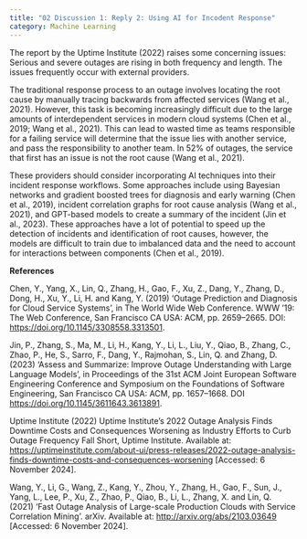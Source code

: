 ```yaml
---
title: "02 Discussion 1: Reply 2: Using AI for Incodent Response"
category: Machine Learning
---
```


The report by the Uptime Institute (2022) raises some concerning issues: Serious and severe outages are rising in both frequency and length. The issues frequently occur with external providers.

The traditional response process to an outage involves locating the root cause by manually tracing backwards from affected services (Wang et al., 2021). However, this task is becoming increasingly difficult due to the large amounts of interdependent services in modern cloud systems (Chen et al., 2019; Wang et al., 2021). This can lead to wasted time as teams responsible for a failing service will determine that the issue lies with another service, and pass the responsibility to another team. In 52% of outages, the service that first has an issue is not the root cause (Wang et al., 2021).

These providers should consider incorporating AI techniques into their incident response workflows. Some approaches include using Bayesian networks and gradient boosted trees for diagnosis and early warning (Chen et al., 2019), incident correlation graphs for root cause analysis (Wang et al., 2021), and GPT-based models to create a summary of the incident (Jin et al., 2023). These approaches have a lot of potential to speed up the detection of incidents and identification of root causes, however, the models are difficult to train due to imbalanced data and the need to account for interactions between components (Chen et al., 2019).

**References**

Chen, Y., Yang, X., Lin, Q., Zhang, H., Gao, F., Xu, Z., Dang, Y., Zhang, D., Dong, H., Xu, Y., Li, H. and Kang, Y. (2019) ‘Outage Prediction and Diagnosis for Cloud Service Systems’, in The World Wide Web Conference. WWW ’19: The Web Conference, San Francisco CA USA: ACM, pp. 2659–2665. DOI: https://doi.org/10.1145/3308558.3313501.

Jin, P., Zhang, S., Ma, M., Li, H., Kang, Y., Li, L., Liu, Y., Qiao, B., Zhang, C., Zhao, P., He, S., Sarro, F., Dang, Y., Rajmohan, S., Lin, Q. and Zhang, D. (2023) ‘Assess and Summarize: Improve Outage Understanding with Large Language Models’, in Proceedings of the 31st ACM Joint European Software Engineering Conference and Symposium on the Foundations of Software Engineering, San Francisco CA USA: ACM, pp. 1657–1668. DOI https://doi.org/10.1145/3611643.3613891.

Uptime Institute (2022) Uptime Institute’s 2022 Outage Analysis Finds Downtime Costs and Consequences Worsening as Industry Efforts to Curb Outage Frequency Fall Short, Uptime Institute. Available at: https://uptimeinstitute.com/about-ui/press-releases/2022-outage-analysis-finds-downtime-costs-and-consequences-worsening [Accessed: 6 November 2024].

Wang, Y., Li, G., Wang, Z., Kang, Y., Zhou, Y., Zhang, H., Gao, F., Sun, J., Yang, L., Lee, P., Xu, Z., Zhao, P., Qiao, B., Li, L., Zhang, X. and Lin, Q. (2021) ‘Fast Outage Analysis of Large-scale Production Clouds with Service Correlation Mining’. arXiv. Available at: http://arxiv.org/abs/2103.03649 [Accessed: 6 November 2024].